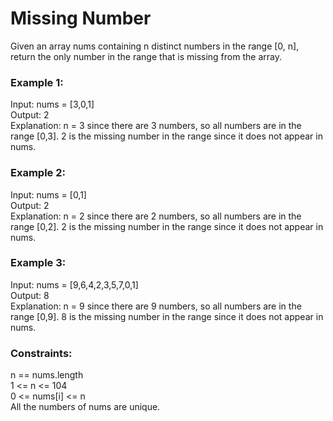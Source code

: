 # Missing Number  
  
Given an array nums containing n distinct numbers in the range [0, n], return the only number in the range that is missing from the array.  
  
 ### Example 1:  
Input: nums = [3,0,1]  
Output: 2   
Explanation: n = 3 since there are 3 numbers, so all numbers are in the range [0,3]. 2 is the missing number in the range since it does not appear in nums.   
  
### Example 2:  
Input: nums = [0,1]   
Output: 2   
Explanation: n = 2 since there are 2 numbers, so all numbers are in the range [0,2]. 2 is the missing number in the range since it does not appear in nums.   
  
### Example 3:  
Input: nums = [9,6,4,2,3,5,7,0,1]   
Output: 8   
Explanation: n = 9 since there are 9 numbers, so all numbers are in the range [0,9]. 8 is the missing number in the range since it does not appear in nums.   
    
  
### Constraints:  
n == nums.length  
1 <= n <= 104     
0 <= nums[i] <= n                       
All the numbers of nums are unique.  
